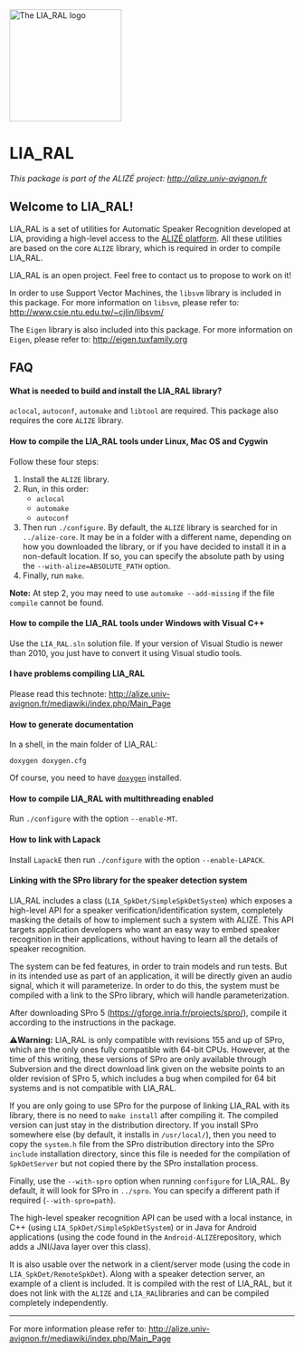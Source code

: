 <img src="http://alize.univ-avignon.fr/images/LIA_RAL.png" alt="The LIA_RAL logo" height="198" >

# LIA_RAL

*This package is part of the ALIZÉ project: <http://alize.univ-avignon.fr>*



Welcome to LIA_RAL!
-------------------

LIA_RAL is a set of utilities for Automatic Speaker Recognition developed at LIA, providing a high-level access to the [ALIZÉ platform](http://alize.univ-avignon.fr). All these utilities are based on the core `ALIZE` library, which is required in order to compile LIA_RAL.

LIA_RAL is an open project. Feel free to contact us to propose to work on it! 

In order to use Support Vector Machines, the `libsvm` library is included in this package. For more information on `libsvm`, please refer to:
<http://www.csie.ntu.edu.tw/~cjlin/libsvm/>

The `Eigen` library is also included into this package. For more information on `Eigen`, please refer to:
<http://eigen.tuxfamily.org>


FAQ
---

#### What is needed to build and install the LIA_RAL library?

`aclocal`, `autoconf`, `automake` and `libtool` are required.
This package also requires the core `ALIZE` library.


#### How to compile the LIA_RAL tools under Linux, Mac OS and Cygwin

Follow these four steps:

1. Install the `ALIZE` library.
2. Run, in this order:
	- `aclocal`
	- `automake`
	- `autoconf`
3. Then run `./configure`.
   By default, the `ALIZE` library is searched for in `../alize-core`. It may be in a folder with a different name, depending on how you downloaded the library, or if you have decided to install it in a non-default location. If so, you can specify the absolute path by using the `--with-alize=ABSOLUTE_PATH` option.
4. Finally, run `make`.

**Note:** At step 2, you may need to use `automake --add-missing` if the file `compile` cannot be found.


#### How to compile the LIA_RAL tools under Windows with Visual C++

Use the `LIA_RAL.sln` solution file. If your version of Visual Studio is newer than 2010, you just have to convert it using Visual studio tools.


#### I have problems compiling LIA_RAL

Please read this technote:
<http://alize.univ-avignon.fr/mediawiki/index.php/Main_Page>


#### How to generate documentation

In a shell, in the main folder of LIA_RAL:

	doxygen doxygen.cfg

Of course, you need to have [`doxygen`](http://www.doxygen.org) installed.


#### How to compile LIA_RAL with multithreading enabled

Run `./configure` with the option `--enable-MT`.
 

#### How to link with Lapack

Install `LapackE`  then run `./configure` with the option `--enable-LAPACK`.


#### Linking with the SPro library for the speaker detection system

LIA_RAL includes a class (`LIA_SpkDet/SimpleSpkDetSystem`) which exposes a high-level API for a speaker verification/identification system, completely masking the details of how to implement such a system with ALIZÉ. This API targets application developers who want an easy way to embed speaker recognition in their applications, without having to learn all the details of speaker recognition.

The system can be fed features, in order to train models and run tests. But in its intended use as part of an application, it will be directly given an audio signal, which it will parameterize. In order to do this, the system must be compiled with a link to the SPro library, which will handle parameterization.

After downloading SPro 5 (<https://gforge.inria.fr/projects/spro/>), compile it according to the instructions in the package.

⚠️**Warning:** LIA_RAL is only compatible with revisions 155 and up of SPro, which are the only ones fully compatible with 64-bit CPUs. However, at the time of this writing, these versions of SPro are only available through Subversion and the direct download link given on the website points to an older revision of SPro 5, which includes a bug when compiled for 64 bit systems and is not compatible with LIA_RAL.

If you are only going to use SPro for the purpose of linking LIA_RAL with its library, there is no need to `make install` after compiling it. The compiled version can just stay in the distribution directory. If you install SPro somewhere else (by default, it installs in `/usr/local/`), then you need to copy the `system.h` file from the SPro distribution directory into the SPro `include` installation directory, since this file is needed for the compilation of `SpkDetServer` but not copied there by the SPro installation process.

Finally, use the `--with-spro` option when running `configure` for LIA_RAL. By default, it will look for SPro in `../spro`. You can specify a different path if required (`--with-spro=path`).

The high-level speaker recognition API can be used with a local instance, in C++ (using `LIA_SpkDet/SimpleSpkDetSystem`) or in Java for Android applications (using the code found in the `Android-ALIZÉ`repository, which adds a JNI/Java layer over this class).

It is also usable over the network in a client/server mode (using the code in `LIA_SpkDet/RemoteSpkDet`). Along with a speaker detection server, an example of a client is included. It is compiled with the rest of LIA_RAL, but it does not link with the `ALIZE` and `LIA_RAL`libraries and can be compiled completely independently.


------------------------------------------------------------

For more information please refer to:
<http://alize.univ-avignon.fr/mediawiki/index.php/Main_Page>

